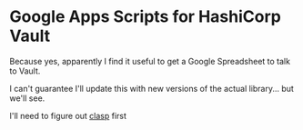 # Google Apps Scripts for HashiCorp Vault

Because yes, apparently I find it useful to get a Google Spreadsheet to talk to Vault.

I can't guarantee I'll update this with new versions of the actual library... but we'll see.

I'll need to figure out [clasp](https://developers.google.com/apps-script/guides/clasp) first
